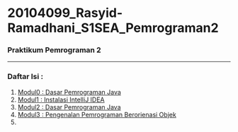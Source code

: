 # 20104099_Rasyid-Ramadhani_S1SEA_Pemrograman2

### Praktikum Pemrograman 2

<hr>

### Daftar Isi :
1. [Modul0 : Dasar Pemrograman Java](https://github.com/HaiNyore/20104099_Rasyid-Ramadhani_S1SEA_Pemrograman2/tree/modul0)
2. [Modul1 : Instalasi IntelliJ IDEA](https://github.com/HaiNyore/20104099_Rasyid-Ramadhani_S1SEA_Pemrograman2/tree/modul1)
3. [Modul2 : Dasar Pemrograman Java](https://github.com/HaiNyore/20104099_Rasyid-Ramadhani_S1SEA_Pemrograman2/tree/modul2)
4. [Modul3 : Pengenalan Pemrograman Berorienasi Objek](https://github.com/HaiNyore/20104099_Rasyid-Ramadhani_S1SEA_Pemrograman2/tree/modul3)
5. 
